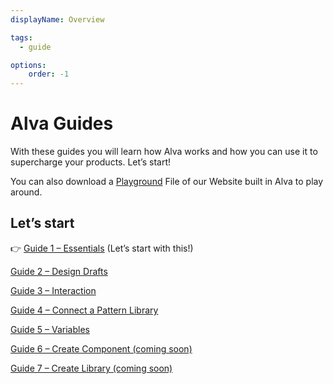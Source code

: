 ```yaml
---
displayName: Overview

tags:
  - guide

options:
    order: -1
---
```


# Alva Guides
With these guides you will learn how Alva works and how you can use it to supercharge your products. Let’s start!

You can also download a [Playground](http://media.meetalva.io/file/Website.alva) File of our Website built in Alva to play around.

## Let’s start

👉 [Guide 1 – Essentials](./doc/docs/guides/essentials?guides-enabled=true) (Let’s start with this!)

[Guide 2 – Design Drafts](./doc/docs/guides/design?guides-enabled=true)

[Guide 3 – Interaction](./doc/docs/guides/interaction?guides-enabled=true)

[Guide 4 – Connect a Pattern Library](./doc/docs/guides/library?guides-enabled=true)

[Guide 5 – Variables](./doc/docs/guides/library?guides-enabled=true)

[Guide 6 – Create Component (coming soon)](./doc/docs/guides/library?create-component-enabled=true)

[Guide 7 – Create Library (coming soon)](./doc/docs/guides/library?create-library-enabled=true)
